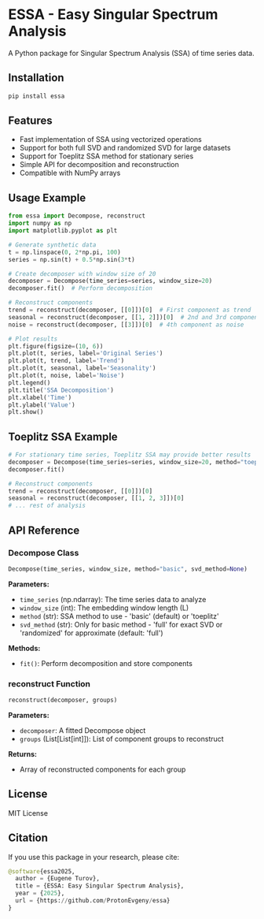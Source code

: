 # ESSA - Easy Singular Spectrum Analysis

A Python package for Singular Spectrum Analysis (SSA) of time series data.

## Installation

```bash
pip install essa
```

## Features

- Fast implementation of SSA using vectorized operations
- Support for both full SVD and randomized SVD for large datasets
- Support for Toeplitz SSA method for stationary series
- Simple API for decomposition and reconstruction
- Compatible with NumPy arrays

## Usage Example

```python
from essa import Decompose, reconstruct
import numpy as np
import matplotlib.pyplot as plt

# Generate synthetic data
t = np.linspace(0, 2*np.pi, 100)
series = np.sin(t) + 0.5*np.sin(3*t)

# Create decomposer with window size of 20
decomposer = Decompose(time_series=series, window_size=20)
decomposer.fit()  # Perform decomposition

# Reconstruct components
trend = reconstruct(decomposer, [[0]])[0]  # First component as trend
seasonal = reconstruct(decomposer, [[1, 2]])[0]  # 2nd and 3rd components as seasonality
noise = reconstruct(decomposer, [[3]])[0]  # 4th component as noise

# Plot results
plt.figure(figsize=(10, 6))
plt.plot(t, series, label='Original Series')
plt.plot(t, trend, label='Trend')
plt.plot(t, seasonal, label='Seasonality')
plt.plot(t, noise, label='Noise')
plt.legend()
plt.title('SSA Decomposition')
plt.xlabel('Time')
plt.ylabel('Value')
plt.show()
```

## Toeplitz SSA Example

```python
# For stationary time series, Toeplitz SSA may provide better results
decomposer = Decompose(time_series=series, window_size=20, method="toeplitz")
decomposer.fit()

# Reconstruct components
trend = reconstruct(decomposer, [[0]])[0]
seasonal = reconstruct(decomposer, [[1, 2, 3]])[0]
# ... rest of analysis
```

## API Reference

### Decompose Class

```python
Decompose(time_series, window_size, method="basic", svd_method=None)
```

**Parameters:**

- `time_series` (np.ndarray): The time series data to analyze
- `window_size` (int): The embedding window length (L)
- `method` (str): SSA method to use - 'basic' (default) or 'toeplitz'
- `svd_method` (str): Only for basic method - 'full' for exact SVD or 'randomized' for approximate (default: 'full')

**Methods:**

- `fit()`: Perform decomposition and store components

### reconstruct Function

```python
reconstruct(decomposer, groups)
```

**Parameters:**

- `decomposer`: A fitted Decompose object
- `groups` (List[List[int]]): List of component groups to reconstruct

**Returns:**

- Array of reconstructed components for each group

## License

MIT License

## Citation

If you use this package in your research, please cite:

```Python
@software{essa2025,
  author = {Eugene Turov},
  title = {ESSA: Easy Singular Spectrum Analysis},
  year = {2025},
  url = {https://github.com/ProtonEvgeny/essa}
}
